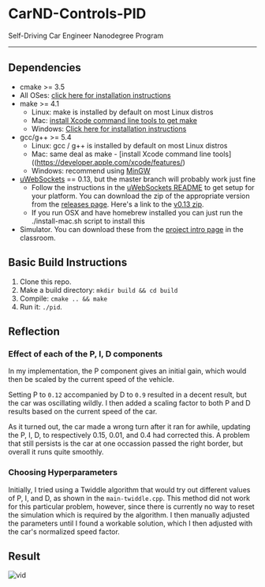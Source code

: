 # CarND-Controls-PID
Self-Driving Car Engineer Nanodegree Program

---

## Dependencies

* cmake >= 3.5
 * All OSes: [click here for installation instructions](https://cmake.org/install/)
* make >= 4.1
  * Linux: make is installed by default on most Linux distros
  * Mac: [install Xcode command line tools to get make](https://developer.apple.com/xcode/features/)
  * Windows: [Click here for installation instructions](http://gnuwin32.sourceforge.net/packages/make.htm)
* gcc/g++ >= 5.4
  * Linux: gcc / g++ is installed by default on most Linux distros
  * Mac: same deal as make - [install Xcode command line tools]((https://developer.apple.com/xcode/features/)
  * Windows: recommend using [MinGW](http://www.mingw.org/)
* [uWebSockets](https://github.com/uWebSockets/uWebSockets) == 0.13, but the master branch will probably work just fine
  * Follow the instructions in the [uWebSockets README](https://github.com/uWebSockets/uWebSockets/blob/master/README.md) to get setup for your platform. You can download the zip of the appropriate version from the [releases page](https://github.com/uWebSockets/uWebSockets/releases). Here's a link to the [v0.13 zip](https://github.com/uWebSockets/uWebSockets/archive/v0.13.0.zip).
  * If you run OSX and have homebrew installed you can just run the ./install-mac.sh script to install this
* Simulator. You can download these from the [project intro page](https://github.com/udacity/CarND-PID-Control-Project/releases) in the classroom.

## Basic Build Instructions

1. Clone this repo.
2. Make a build directory: `mkdir build && cd build`
3. Compile: `cmake .. && make`
4. Run it: `./pid`. 

## Reflection

### Effect of each of the P, I, D components

In my implementation, the P component gives an initial gain, which would then be scaled by the current speed of the vehicle.

Setting P to `0.12` accompanied by D to `0.9` resulted in a decent result, but the car was oscillating wildly. I then added a scaling factor to both P and D results based on the current speed of the car.

As it turned out, the car made a wrong turn after it ran for awhile, updating the P, I, D, to respectively 0.15, 0.01, and 0.4 had corrected this. A problem that still persists is the car at one occassion passed the right border, but overall it runs quite smoothly.

### Choosing Hyperparameters

Initially, I tried using a Twiddle algorithm that would try out different values of P, I, and D, as shown in the `main-twiddle.cpp`. This method did not work for this particular problem, however, since there is currently no way to reset the simulation which is required by the algorithm. I then manually adjusted the parameters until I found a workable solution, which I then adjusted with the car's normalized speed factor.

## Result

![vid](pid.gif)
